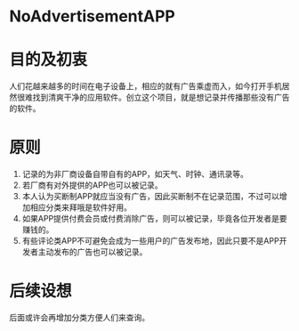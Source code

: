 # NoAdvertisementAPP
# 目的及初衷
人们花越来越多的时间在电子设备上，相应的就有广告乘虚而入，如今打开手机居然很难找到清爽干净的应用软件。创立这个项目，就是想记录并传播那些没有广告的软件。
# 原则
1. 记录的为非厂商设备自带自有的APP，如天气、时钟、通讯录等。
2. 若厂商有对外提供的APP也可以被记录。
3. 本人认为买断制APP就应当没有广告，因此买断制不在记录范围，不过可以增加相应分类来拜哦是软件好用。
4. 如果APP提供付费会员或付费消除广告，则可以被记录，毕竟各位开发者是要赚钱的。
5. 有些评论类APP不可避免会成为一些用户的广告发布地，因此只要不是APP开发者主动发布的广告也可以被记录。
# 后续设想
后面或许会再增加分类方便人们来查询。
